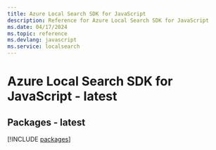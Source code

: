 ```yaml
---
title: Azure Local Search SDK for JavaScript
description: Reference for Azure Local Search SDK for JavaScript
ms.date: 04/17/2024
ms.topic: reference
ms.devlang: javascript
ms.service: localsearch
---
```

# Azure Local Search SDK for JavaScript - latest
## Packages - latest
[!INCLUDE [packages](local-search-index.md)]